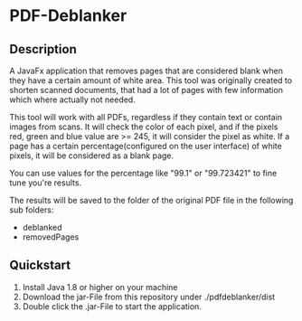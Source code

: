 # PDF-Deblanker

Description
-----------
A JavaFx application that removes pages that are considered blank when they have a certain amount of white area.
This tool was originally created to shorten scanned documents, that had a lot of pages with few information which where actually not needed.

This tool will work with all PDFs, regardless if they contain text or contain images from scans.
It will check the color of each pixel, and if the pixels red, green and blue value are >= 245, it will consider the pixel as white.
If a page has a certain percentage(configured on the user interface) of white pixels, it will be considered as a blank page.

You can use values for the percentage like "99.1" or "99.723421" to fine tune you're results.

The results will be saved to the folder of the original PDF file in the following sub folders:
  - deblanked
  - removedPages

Quickstart
----------
1. Install Java 1.8 or higher on your machine
2. Download the jar-File from this repository under ./pdfdeblanker/dist
3. Double click the .jar-File to start the application.
  
